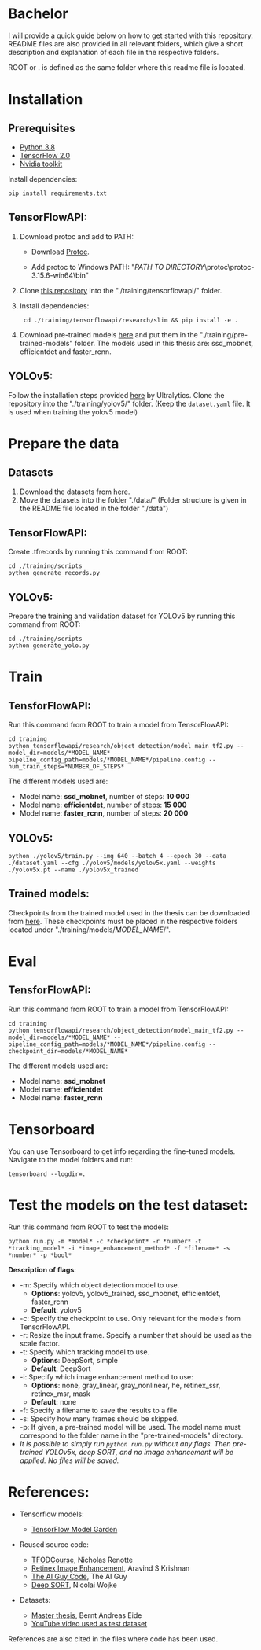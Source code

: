 # Bachelor
I will provide a quick guide below on how to get started with this repository. README files are also provided in all relevant folders, which give a short description and explanation of each file in the respective folders.

ROOT or . is defined as the same folder where this readme file is located.


# Installation

## Prerequisites

- [Python 3.8](https://www.python.org/)
- [TensorFlow 2.0](https://www.tensorflow.org/)
- [Nvidia toolkit](https://developer.nvidia.com/cuda-toolkit)

Install dependencies:

    pip install requirements.txt

## TensorFlowAPI:
1. Download protoc and add to PATH:
    - Download [Protoc](https://github.com/protocolbuffers/protobuf/releases/download/v3.15.6/protoc-3.15.6-win64.zip).

    - Add protoc to Windows PATH: "*_PATH TO DIRECTORY_*\protoc\protoc-3.15.6-win64\bin"

2. Clone [this repository](https://github.com/tensorflow/models) into the "./training/tensorflowapi/" folder.

3. Install dependencies:
   
        cd ./training/tensorflowapi/research/slim && pip install -e .

4. Download pre-trained models [here](https://github.com/tensorflow/models/blob/master/research/object_detection/g3doc/tf2_detection_zoo.md) and put them in the "./training/pre-trained-models" folder. The models used in this thesis are: ssd_mobnet, efficientdet and faster_rcnn.


## YOLOv5:
Follow the installation steps provided [here](https://github.com/ultralytics/yolov5) by Ultralytics. Clone the repository into the "./training/yolov5/" folder. (Keep the `dataset.yaml` file. It is used when training the yolov5 model)
   

# Prepare the data

## Datasets

1. Download the datasets from [here](https://drive.google.com/drive/folders/1hNMBL2MNyz5dWZdi1BR1o1X-3yypdCkJ?usp=sharing).
2. Move the datasets into the folder "./data/" (Folder structure is given in the README file located in the folder "./data")

## TensorFlowAPI:

Create .tfrecords by running this command from ROOT:

    cd ./training/scripts
    python generate_records.py


## YOLOv5:

Prepare the training and validation dataset for YOLOv5 by running this command from ROOT:

    cd ./training/scripts
    python generate_yolo.py


# Train

## TensforFlowAPI:
Run this command from ROOT to train a model from TensorFlowAPI:

    cd training
    python tensorflowapi/research/object_detection/model_main_tf2.py --model_dir=models/*MODEL_NAME* --pipeline_config_path=models/*MODEL_NAME*/pipeline.config --num_train_steps=*NUMBER_OF_STEPS*

The different models used are: 
- Model name: **ssd_mobnet**, number of steps: **10 000**
- Model name: **efficientdet**, number of steps: **15 000**
- Model name: **faster_rcnn**, number of steps: **20 000**

## YOLOv5:

    python ./yolov5/train.py --img 640 --batch 4 --epoch 30 --data ./dataset.yaml --cfg ./yolov5/models/yolov5x.yaml --weights ./yolov5x.pt --name ./yolov5x_trained

## Trained models:

Checkpoints from the trained model used in the thesis can be downloaded from [here](https://drive.google.com/drive/folders/1hNMBL2MNyz5dWZdi1BR1o1X-3yypdCkJ?usp=sharing). These checkpoints must be placed in the respective folders located under "./training/models/*MODEL_NAME*/".


# Eval

## TensforFlowAPI:
Run this command from ROOT to train a model from TensorFlowAPI:

    cd training
    python tensorflowapi/research/object_detection/model_main_tf2.py --model_dir=models/*MODEL_NAME* --pipeline_config_path=models/*MODEL_NAME*/pipeline.config --checkpoint_dir=models/*MODEL_NAME*

The different models used are: 
- Model name: **ssd_mobnet**
- Model name: **efficientdet**
- Model name: **faster_rcnn**


# Tensorboard

You can use Tensorboard to get info regarding the fine-tuned models. Navigate to the model folders and run:

    tensorboard --logdir=.


# Test the models on the test dataset:

Run this command from ROOT to test the models:

    python run.py -m *model* -c *checkpoint* -r *number* -t *tracking_model* -i *image_enhancement_method* -f *filename* -s *number* -p *bool*

**Description of flags**:
- -m: Specify which object detection model to use. 
  - **Options**: yolov5, yolov5_trained, ssd_mobnet, efficientdet, faster_rcnn
  - **Default**: yolov5
- -c: Specify the checkpoint to use. Only relevant for the models from TensorFlowAPI.
- -r: Resize the input frame. Specify a number that should be used as the scale factor.
- -t: Specify which tracking model to use.
  - **Options**: DeepSort, simple
  - **Default**: DeepSort
- -i: Specify which image enhancement method to use:
  - **Options**: none, gray_linear, gray_nonlinear, he, retinex_ssr, retinex_msr, mask
  - **Default**: none
- -f: Specify a filename to save the results to a file.
- -s: Specify how many frames should be skipped.
- -p: If given, a pre-trained model will be used. The model name must correspond to the folder name in the "pre-trained-models" directory. 
- *It is possible to simply run `python run.py` without any flags. Then pre-trained YOLOv5x, deep SORT, and no image enhancement will be applied. No files will be saved.*


# References:

- Tensorflow models:
  - [TensorFlow Model Garden](https://github.com/tensorflow/models)

- Reused source code:
  - [TFODCourse](https://github.com/nicknochnack/TFODCourse), Nicholas Renotte
  - [Retinex Image Enhancement](https://github.com/aravindskrishnan/Retinex-Image-Enhancement), Aravind S Krishnan
  - [The AI Guy Code](https://github.com/theAIGuysCode/yolov4-deepsort), The AI Guy
  - [Deep SORT](https://github.com/nwojke/deep_sort), Nicolai Wojke

- Datasets:
  - [Master thesis](https://github.com/BerntA/CVEET), Bernt Andreas Eide
  - [YouTube video used as test dataset](https://www.youtube.com/watch?v=IOxxEJpXZGU&ab_channel=RedDFilm)

References are also cited in the files where code has been used.